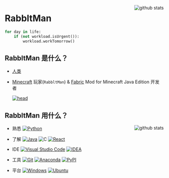 [<img align="right" src="https://github-readme-stats.vercel.app/api?username=RabbltMan&theme=dracula" alt="github stats">](#RabbltMan "github stats")
# RabbltMan
```python
for day in life:
    if (not workload.isUrgent()):
        workload.workTomorrow()
```

## RabbltMan 是什么？

- [人类](https://en.wiktionary.org/wiki/human_being)
- [Minecraft](https://www.minecraft.net/) 玩家(```RabbltMan```) & [Fabric](https://fabricmc.net/) Mod for Minecraft Java Edition 开发者


  [![head](https://mc-heads.net/head/RabbltMan)]()

## RabbltMan 用什么？
[<img align="right" src="https://github-readme-stats.vercel.app/api/top-langs/?username=RabbltMan&theme=dracula" alt="github stats">](#RabbltMan "top langs")
- 熟悉 [![Python](https://img.shields.io/badge/-Python-111?logo=python&logoColor=3776AB)](https://www.python.org/)

- 了解 [![Java](https://img.shields.io/badge/-Java-111?logo=openjdk&logoColor=fff)](https://www.java.com/) ![C](https://img.shields.io/badge/-C-111?logo=C&logoColor=A8B9CC) [![React](https://img.shields.io/badge/-React-111?logo=React&logoColor=61DAFB)](https://react.dev)
  
- IDE [![Visual Studio Code](https://img.shields.io/badge/-Visual%20Studio%20Code-111?logo=visual-studio-code&logoColor=fff)](https://code.visualstudio.com/) [![IDEA](https://img.shields.io/badge/-IDEA-111?logo=IntelliJ%20IDEA&logoColor=fff)](https://www.jetbrains.com/idea/)
  
- 工具 [![Git](https://img.shields.io/badge/-Git-111?logo=git&logoColor=fff)](https://git-scm.com/) [![Anaconda](https://img.shields.io/badge/-Anaconda-111?logo=anaconda&logoColor=44A833)](https://www.anaconda.com/) [![PyPI](https://img.shields.io/badge/-PyPI-111?logo=pypi&logoColor=3775A9)](https://pypi.org/)

- 平台 [![Windows](https://img.shields.io/badge/-Windows-black?logo=Windows&logoColor=fff)](https://www.microsoft.com/zh-cn/windows) [![Ubuntu](https://img.shields.io/badge/-Ubuntu-black?logo=Ubuntu&logoColor=fff)](https://ubuntu.com/)
